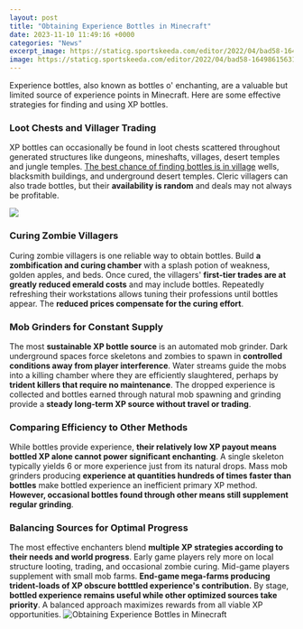 ```yaml
---
layout: post
title: "Obtaining Experience Bottles in Minecraft"
date: 2023-11-10 11:49:16 +0000
categories: "News"
excerpt_image: https://staticg.sportskeeda.com/editor/2022/04/bad58-16498615631220-1920.jpg
image: https://staticg.sportskeeda.com/editor/2022/04/bad58-16498615631220-1920.jpg
---
```


Experience bottles, also known as bottles o' enchanting, are a valuable but limited source of experience points in Minecraft. Here are some effective strategies for finding and using XP bottles.
### Loot Chests and Villager Trading
XP bottles can occasionally be found in loot chests scattered throughout generated structures like dungeons, mineshafts, villages, desert temples and jungle temples. [The best chance of finding bottles is in village](https://yt.io.vn/collection/alejandre) wells, blacksmith buildings, and underground desert temples. Cleric villagers can also trade bottles, but their **availability is random** and deals may not always be profitable.

![](https://3.bp.blogspot.com/-LqBEKGEcS4g/VBZfm3S2JpI/AAAAAAAAAhs/-l_YxxyeWGM/s1600/Screenshot%2B(76).png)
### Curing Zombie Villagers 
Curing zombie villagers is one reliable way to obtain bottles. Build **a zombification and curing chamber** with a splash potion of weakness, golden apples, and beds. Once cured, the villagers' **first-tier trades are at greatly reduced emerald costs** and may include bottles. Repeatedly refreshing their workstations allows tuning their professions until bottles appear. The **reduced prices compensate for the curing effort**.
### Mob Grinders for Constant Supply
The most **sustainable XP bottle source** is an automated mob grinder. Dark underground spaces force skeletons and zombies to spawn in **controlled conditions away from player interference**. Water streams guide the mobs into a killing chamber where they are efficiently slaughtered, perhaps by **trident killers that require no maintenance**. The dropped experience is collected and bottles earned through natural mob spawning and grinding provide a **steady long-term XP source without travel or trading**. 
### Comparing Efficiency to Other Methods
While bottles provide experience, **their relatively low XP payout means bottled XP alone cannot power significant enchanting**. A single skeleton typically yields 6 or more experience just from its natural drops. Mass mob grinders producing **experience at quantities hundreds of times faster than bottles** make bottled experience an inefficient primary XP method. **However, occasional bottles found through other means still supplement regular grinding**.
### Balancing Sources for Optimal Progress  
The most effective enchanters blend **multiple XP strategies according to their needs and world progress**. Early game players rely more on local structure looting, trading, and occasional zombie curing. Mid-game players supplement with small mob farms. **End-game mega-farms producing trident-loads of XP obscure botttled experience's contribution.** By stage, **bottled experience remains useful while other optimized sources take priority**. A balanced approach maximizes rewards from all viable XP opportunities.
![Obtaining Experience Bottles in Minecraft](https://staticg.sportskeeda.com/editor/2022/04/bad58-16498615631220-1920.jpg)